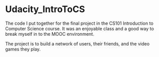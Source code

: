 Udacity_IntroToCS
=================
The code I put together for the final project in the CS101 Introduction to Computer Science
course.  It was an enjoyable class and a good way to break myself in to the MOOC
environment.

The project is to build a network of users, their friends, and the video games they play.